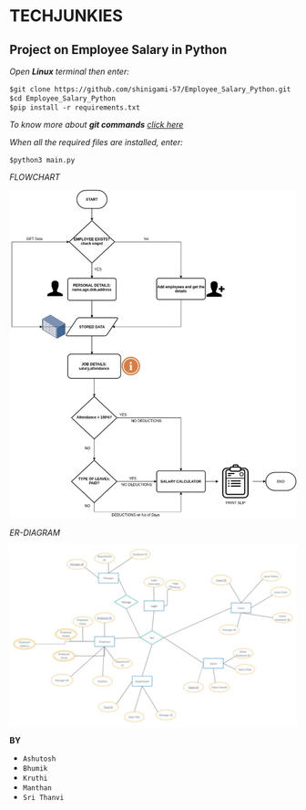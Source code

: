 #                                                                TECHJUNKIES

## Project on Employee Salary in Python 

*Open **Linux** terminal then enter:*

```
$git clone https://github.com/shinigami-57/Employee_Salary_Python.git
$cd Employee_Salary_Python
$pip install -r requirements.txt
```
*To know more about **git commands** [click here](http://guides.beanstalkapp.com/version-control/common-git-commands.html)*

*When all the required files are installed, enter:*
```
$python3 main.py
```

*FLOWCHART*

![--FLOWCHART--](https://github.com/shinigami-57/Employee_Salary_Python/blob/master/ProjectFlow.jpeg)

*ER-DIAGRAM*

![ER DIAGRAM](https://github.com/shinigami-57/Employee_Salary_Python/blob/master/er_diagram.jpeg)


**BY**
- `Ashutosh`
- `Bhumik`
- `Kruthi`
- `Manthan`
- `Sri Thanvi`

